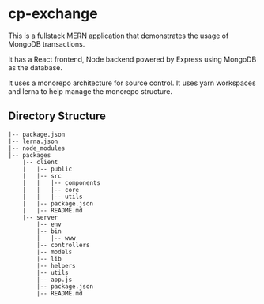 # cp-exchange

This is a fullstack MERN application that demonstrates the usage of MongoDB transactions.

It has a React frontend, Node backend powered by Express using MongoDB as the database.

It uses a monorepo architecture for source control. It uses yarn workspaces and lerna to help manage the monorepo structure.

## Directory Structure

```
|-- package.json
|-- lerna.json
|-- node_modules
|-- packages
    |-- client
    |   |-- public
    |   |-- src
    |   |   |-- components
    |   |   |-- core
    |   |   |-- utils
    |   |-- package.json
    |   |-- README.md
    |-- server
        |-- env
        |-- bin
        |   |-- www
        |-- controllers
        |-- models
        |-- lib
        |-- helpers
        |-- utils
        |-- app.js
        |-- package.json
        |-- README.md
```